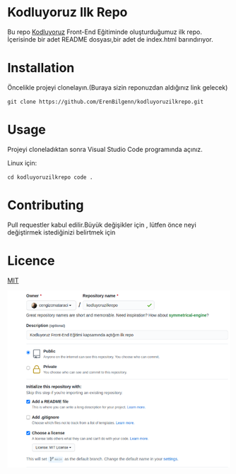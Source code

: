# Kodluyoruz Ilk Repo

Bu repo [Kodluyoruz](https://kodluyoruz.org/) Front-End Eğitiminde oluşturduğumuz ilk repo. İçerisinde bir adet README dosyası,bir adet de index.html barındırıyor. 

# Installation 

Öncelikle projeyi clonelayın.(Buraya sizin reponuzdan aldığınız link gelecek)

``
git clone https://github.com/ErenBilgenn/kodluyoruzilkrepo.git
``

# Usage
Projeyi cloneladıktan sonra Visual Studio Code programında açınız.

Linux için:

``
cd kodluyoruzilkrepo
code .
``

# Contributing

Pull requestler kabul edilir.Büyük değişikler için , lütfen önce neyi değiştirmek istediğinizi belirtmek için

# Licence

[MIT](choosealicense.com/licenses/mit/)

![](https://raw.githubusercontent.com/Kodluyoruz/taskforce/main/git/odev1/figures/github.png)









